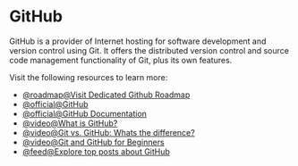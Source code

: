 # GitHub

GitHub is a provider of Internet hosting for software development and version control using Git. It offers the distributed version control and source code management functionality of Git, plus its own features.

Visit the following resources to learn more:

- [@roadmap@Visit Dedicated Github Roadmap](https://roadmap.sh/git-github)
- [@official@GitHub](https://github.com)
- [@official@GitHub Documentation](https://docs.github.com/en/get-started/quickstart)
- [@video@What is GitHub?](https://www.youtube.com/watch?v=w3jLJU7DT5E)
- [@video@Git vs. GitHub: Whats the difference?](https://www.youtube.com/watch?v=wpISo9TNjfU)
- [@video@Git and GitHub for Beginners](https://www.youtube.com/watch?v=RGOj5yH7evk)
- [@feed@Explore top posts about GitHub](https://app.daily.dev/tags/github?ref=roadmapsh)
